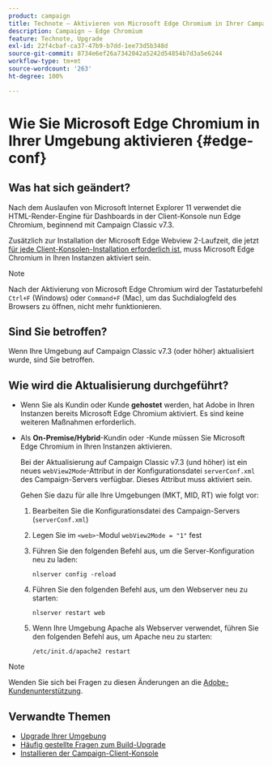 ```yaml
---
product: campaign
title: Technote – Aktivieren von Microsoft Edge Chromium in Ihrer Campaign-Umgebung
description: Campaign – Edge Chromium
feature: Technote, Upgrade
exl-id: 22f4cbaf-ca37-47b9-b7dd-1ee73d5b348d
source-git-commit: 8734e6ef26a7342042a5242d54854b7d3a5e6244
workflow-type: tm+mt
source-wordcount: '263'
ht-degree: 100%

---
```


# Wie Sie Microsoft Edge Chromium in Ihrer Umgebung aktivieren {#edge-conf}

## Was hat sich geändert?

Nach dem Auslaufen von Microsoft Internet Explorer 11 verwendet die HTML-Render-Engine für Dashboards in der Client-Konsole nun Edge Chromium, beginnend mit Campaign Classic v7.3.

Zusätzlich zur Installation der Microsoft Edge Webview 2-Laufzeit, die jetzt [für jede Client-Konsolen-Installation erforderlich ist](../../installation/using/installing-the-client-console.md#webview), muss Microsoft Edge Chromium in Ihren Instanzen aktiviert sein.

>[!NOTE]
>
>Nach der Aktivierung von Microsoft Edge Chromium wird der Tastaturbefehl `Ctrl+F` (Windows) oder `Command+F` (Mac), um das Suchdialogfeld des Browsers zu öffnen, nicht mehr funktionieren.

## Sind Sie betroffen?

Wenn Ihre Umgebung auf Campaign Classic v7.3 (oder höher) aktualisiert wurde, sind Sie betroffen.

## Wie wird die Aktualisierung durchgeführt?

* Wenn Sie als Kundin oder Kunde **gehostet** werden, hat Adobe in Ihren Instanzen bereits Microsoft Edge Chromium aktiviert. Es sind keine weiteren Maßnahmen erforderlich.

* Als **On-Premise/Hybrid**-Kundin oder -Kunde müssen Sie Microsoft Edge Chromium in Ihren Instanzen aktivieren.

  Bei der Aktualisierung auf Campaign Classic v7.3 (und höher) ist ein neues `webView2Mode`-Attribut in der Konfigurationsdatei `serverConf.xml` des Campaign-Servers verfügbar. Dieses Attribut muss aktiviert sein.

  Gehen Sie dazu für alle Ihre Umgebungen (MKT, MID, RT) wie folgt vor:

   1. Bearbeiten Sie die Konfigurationsdatei des Campaign-Servers (`serverConf.xml`)
   1. Legen Sie im `<web>`-Modul `webView2Mode = "1"` fest
   1. Führen Sie den folgenden Befehl aus, um die Server-Konfiguration neu zu laden:

      ```
      nlserver config -reload
      ```

   1. Führen Sie den folgenden Befehl aus, um den Webserver neu zu starten:

      ```
      nlserver restart web
      ```

   1. Wenn Ihre Umgebung Apache als Webserver verwendet, führen Sie den folgenden Befehl aus, um Apache neu zu starten:

      ```
      /etc/init.d/apache2 restart
      ```


>[!NOTE]
>
>Wenden Sie sich bei Fragen zu diesen Änderungen an die [Adobe-Kundenunterstützung](https://helpx.adobe.com/de/enterprise/admin-guide.html/enterprise/using/support-for-experience-cloud.ug.html).
>

## Verwandte Themen

* [Upgrade Ihrer Umgebung](../../production/using/build-upgrade.md)
* [Häufig gestellte Fragen zum Build-Upgrade](../../platform/using/faq-build-upgrade.md)
* [Installieren der Campaign-Client-Konsole](../../installation/using/installing-the-client-console.md)
